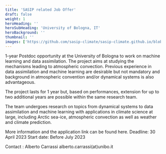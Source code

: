 ```yaml
---
title: 'SASIP related Job Offer'
draft: false
weight: 1
heroHeading: ''
heroSubHeading: 'University of Bologna, IT'
heroBackground: ''
thumbnail: ''
images: ['https://github.com/sasip-climate/sasip-climate.github.io/blob/master/static/images/ice.jpg']
---
```


1-year Postdoc opportunity at the University of Bologna to work on machine learning and data assimilation.
The project aims at studying the mechanisms leading to atmospheric convection.
Previous experience in data assimilation and machine learning are desirable but not mandatory and background in atmospheric convention and/or dynamical systems is also advantageous.

The project lasts for 1 year but, based on performances, extension for up to two additional years are possible within the same research team.
    
The team undergoes research on topics from dynamical systems to data assimilation and machine learning with applications in climate science at large, including Arctic sea-ice, atmospheric convection as well as weather and climate prediction.

More information and the application link can be found here.
Deadline: 30 April 2023
Start date: Before July 2023

Contact : Alberto Carrassi alberto.carrassi(at)unibo.it
